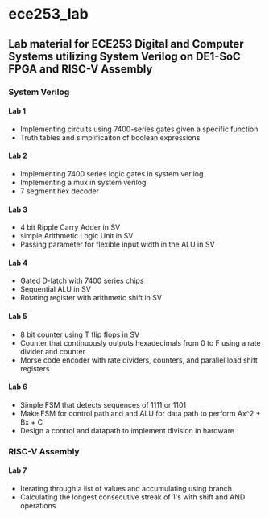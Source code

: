 # ece253_lab
## Lab material for ECE253 Digital and Computer Systems utilizing System Verilog on DE1-SoC FPGA and RISC-V Assembly

### System Verilog
#### Lab 1
- Implementing circuits using 7400-series gates given a specific function
- Truth tables and simplificaiton of boolean expressions

#### Lab 2
- Implementing 7400 series logic gates in system verilog 
- Implementing a mux in system verilog
- 7 segment hex decoder 

#### Lab 3
- 4 bit Ripple Carry Adder in SV
- simple Arithmetic Logic Unit in SV
- Passing parameter for flexible input width in the ALU in SV

#### Lab 4
- Gated D-latch with 7400 series chips 
- Sequential ALU in SV
- Rotating register with arithmetic shift in SV

#### Lab 5
- 8 bit counter using T flip flops in SV
- Counter that continuously outputs hexadecimals from 0 to F using a rate divider and counter
- Morse code encoder with rate dividers, counters, and parallel load shift registers

#### Lab 6
- Simple FSM that detects sequences of 1111 or 1101
- Make FSM for control path and and ALU for data path to perform Ax^2 + Bx + C 
- Design a control and datapath to implement division in hardware

### RISC-V Assembly

#### Lab 7
- Iterating through a list of values and accumulating using branch
- Calculating the longest consecutive streak of 1's with shift and AND operations